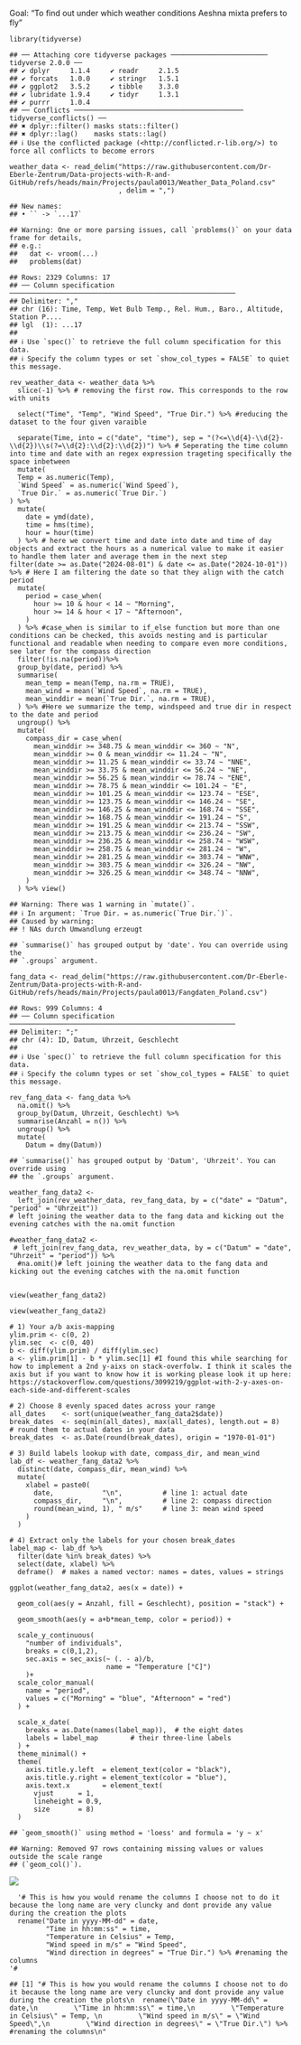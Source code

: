 Goal: “To find out under which weather conditions Aeshna mixta prefers
to fly”

    library(tidyverse)

    ## ── Attaching core tidyverse packages ──────────────────────── tidyverse 2.0.0 ──
    ## ✔ dplyr     1.1.4     ✔ readr     2.1.5
    ## ✔ forcats   1.0.0     ✔ stringr   1.5.1
    ## ✔ ggplot2   3.5.2     ✔ tibble    3.3.0
    ## ✔ lubridate 1.9.4     ✔ tidyr     1.3.1
    ## ✔ purrr     1.0.4     
    ## ── Conflicts ────────────────────────────────────────── tidyverse_conflicts() ──
    ## ✖ dplyr::filter() masks stats::filter()
    ## ✖ dplyr::lag()    masks stats::lag()
    ## ℹ Use the conflicted package (<http://conflicted.r-lib.org/>) to force all conflicts to become errors

    weather_data <- read_delim("https://raw.githubusercontent.com/Dr-Eberle-Zentrum/Data-projects-with-R-and-GitHub/refs/heads/main/Projects/paula0013/Weather_Data_Poland.csv"
                               , delim = ",")

    ## New names:
    ## • `` -> `...17`

    ## Warning: One or more parsing issues, call `problems()` on your data frame for details,
    ## e.g.:
    ##   dat <- vroom(...)
    ##   problems(dat)

    ## Rows: 2329 Columns: 17
    ## ── Column specification ────────────────────────────────────────────────────────
    ## Delimiter: ","
    ## chr (16): Time, Temp, Wet Bulb Temp., Rel. Hum., Baro., Altitude, Station P....
    ## lgl  (1): ...17
    ## 
    ## ℹ Use `spec()` to retrieve the full column specification for this data.
    ## ℹ Specify the column types or set `show_col_types = FALSE` to quiet this message.

    rev_weather_data <- weather_data %>% 
      slice(-1) %>% # removing the first row. This corresponds to the row with units
      
      select("Time", "Temp", "Wind Speed", "True Dir.") %>% #reducing the dataset to the four given varaible
      
      separate(Time, into = c("date", "time"), sep = "(?<=\\d{4}-\\d{2}-\\d{2})\\s(?=\\d{2}:\\d{2}:\\d{2})") %>% # Seperating the time column into time and date with an regex expression trageting specifically the space inbetween 
      mutate(
      Temp = as.numeric(Temp),
      `Wind Speed` = as.numeric(`Wind Speed`),
      `True Dir.` = as.numeric(`True Dir.`)
    ) %>% 
      mutate(
        date = ymd(date),
        time = hms(time),
        hour = hour(time)
      ) %>% # here we convert time and date into date and time of day objects and extract the hours as a numerical value to make it easier to handle them later and average them in the next step
    filter(date >= as.Date("2024-08-01") & date <= as.Date("2024-10-01")) %>% # Here I am filtering the date so that they align with the catch period
      mutate(
        period = case_when(
          hour >= 10 & hour < 14 ~ "Morning",
          hour >= 14 & hour < 17 ~ "Afternoon",
        )
      ) %>% #case_when is similar to if_else function but more than one conditions can be checked, this avoids nesting and is particular functional and readable when needing to compare even more conditions, see later for the compass direction
      filter(!is.na(period))%>% 
      group_by(date, period) %>% 
      summarise(
        mean_temp = mean(Temp, na.rm = TRUE),
        mean_wind = mean(`Wind Speed`, na.rm = TRUE),
        mean_winddir = mean(`True Dir.`, na.rm = TRUE),
      ) %>% #Here we summarize the temp, windspeed and true dir in respect to the date and period 
      ungroup() %>% 
      mutate(
        compass_dir = case_when(
          mean_winddir >= 348.75 & mean_winddir <= 360 ~ "N",
          mean_winddir >= 0 & mean_winddir <= 11.24 ~ "N",
          mean_winddir >= 11.25 & mean_winddir <= 33.74 ~ "NNE",
          mean_winddir >= 33.75 & mean_winddir <= 56.24 ~ "NE",
          mean_winddir >= 56.25 & mean_winddir <= 78.74 ~ "ENE",
          mean_winddir >= 78.75 & mean_winddir <= 101.24 ~ "E",
          mean_winddir >= 101.25 & mean_winddir <= 123.74 ~ "ESE",
          mean_winddir >= 123.75 & mean_winddir <= 146.24 ~ "SE",
          mean_winddir >= 146.25 & mean_winddir <= 168.74 ~ "SSE",
          mean_winddir >= 168.75 & mean_winddir <= 191.24 ~ "S",
          mean_winddir >= 191.25 & mean_winddir <= 213.74 ~ "SSW",
          mean_winddir >= 213.75 & mean_winddir <= 236.24 ~ "SW",
          mean_winddir >= 236.25 & mean_winddir <= 258.74 ~ "WSW",
          mean_winddir >= 258.75 & mean_winddir <= 281.24 ~ "W",
          mean_winddir >= 281.25 & mean_winddir <= 303.74 ~ "WNW",
          mean_winddir >= 303.75 & mean_winddir <= 326.24 ~ "NW",
          mean_winddir >= 326.25 & mean_winddir <= 348.74 ~ "NNW",
        )
      ) %>% view()

    ## Warning: There was 1 warning in `mutate()`.
    ## ℹ In argument: `True Dir. = as.numeric(`True Dir.`)`.
    ## Caused by warning:
    ## ! NAs durch Umwandlung erzeugt

    ## `summarise()` has grouped output by 'date'. You can override using the
    ## `.groups` argument.

    fang_data <- read_delim("https://raw.githubusercontent.com/Dr-Eberle-Zentrum/Data-projects-with-R-and-GitHub/refs/heads/main/Projects/paula0013/Fangdaten_Poland.csv") 

    ## Rows: 999 Columns: 4
    ## ── Column specification ────────────────────────────────────────────────────────
    ## Delimiter: ";"
    ## chr (4): ID, Datum, Uhrzeit, Geschlecht
    ## 
    ## ℹ Use `spec()` to retrieve the full column specification for this data.
    ## ℹ Specify the column types or set `show_col_types = FALSE` to quiet this message.

    rev_fang_data <- fang_data %>% 
      na.omit() %>% 
      group_by(Datum, Uhrzeit, Geschlecht) %>% 
      summarise(Anzahl = n()) %>% 
      ungroup() %>% 
      mutate(
        Datum = dmy(Datum))

    ## `summarise()` has grouped output by 'Datum', 'Uhrzeit'. You can override using
    ## the `.groups` argument.

    weather_fang_data2 <-
      left_join(rev_weather_data, rev_fang_data, by = c("date" = "Datum", "period" = "Uhrzeit"))
    # left joining the weather data to the fang data and kicking out the evening catches with the na.omit function

    #weather_fang_data2 <-
     # left_join(rev_fang_data, rev_weather_data, by = c("Datum" = "date", "Uhrzeit" = "period")) %>% 
      #na.omit()# left joining the weather data to the fang data and kicking out the evening catches with the na.omit function


    view(weather_fang_data2)

    view(weather_fang_data2)

    # 1) Your a/b axis‐mapping
    ylim.prim <- c(0, 2)
    ylim.sec  <- c(0, 40)
    b <- diff(ylim.prim) / diff(ylim.sec)
    a <- ylim.prim[1] - b * ylim.sec[1] #I found this while searching for how to implement a 2nd y-aixs on stack-overfolw. I think it scales the axis but if you want to know how it is working please look it up here: https://stackoverflow.com/questions/3099219/ggplot-with-2-y-axes-on-each-side-and-different-scales

    # 2) Choose 8 evenly spaced dates across your range
    all_dates    <- sort(unique(weather_fang_data2$date))
    break_dates  <- seq(min(all_dates), max(all_dates), length.out = 8)
    # round them to actual dates in your data
    break_dates  <- as.Date(round(break_dates), origin = "1970-01-01")

    # 3) Build labels lookup with date, compass_dir, and mean_wind
    lab_df <- weather_fang_data2 %>%
      distinct(date, compass_dir, mean_wind) %>%
      mutate(
        xlabel = paste0(
          date,            "\n",          # line 1: actual date
          compass_dir,     "\n",          # line 2: compass direction
          round(mean_wind, 1), " m/s"     # line 3: mean wind speed
        )
      )

    # 4) Extract only the labels for your chosen break_dates
    label_map <- lab_df %>%
      filter(date %in% break_dates) %>%
      select(date, xlabel) %>%
      deframe()  # makes a named vector: names = dates, values = strings

    ggplot(weather_fang_data2, aes(x = date)) +

      geom_col(aes(y = Anzahl, fill = Geschlecht), position = "stack") +

      geom_smooth(aes(y = a+b*mean_temp, color = period)) +
      
      scale_y_continuous(
        "number of individuals", 
        breaks = c(0,1,2), 
        sec.axis = sec_axis(~ (. - a)/b, 
                            name = "Temperature [°C]")
        )+
      scale_color_manual(
        name = "period",
        values = c("Morning" = "blue", "Afternoon" = "red")
      ) +
      
      scale_x_date(
        breaks = as.Date(names(label_map)),  # the eight dates
        labels = label_map        # their three-line labels 
      ) +
      theme_minimal() +
      theme(
        axis.title.y.left  = element_text(color = "black"),
        axis.title.y.right = element_text(color = "blue"),
        axis.text.x        = element_text(
          vjust      = 1,
          lineheight = 0.9,
          size       = 8)
      )

    ## `geom_smooth()` using method = 'loess' and formula = 'y ~ x'

    ## Warning: Removed 97 rows containing missing values or values outside the scale range
    ## (`geom_col()`).

![](t1mge-s_solution_for_when_dargonflies_fly_files/figure-markdown_strict/unnamed-chunk-2-1.png)

      '# This is how you would rename the columns I choose not to do it because the long name are very cluncky and dont provide any value during the creation the plots
      rename("Date in yyyy-MM-dd" = date,
             "Time in hh:mm:ss" = time,
             "Temperature in Celsius" = Temp, 
             "Wind speed in m/s" = "Wind Speed",
             "Wind direction in degrees" = "True Dir.") %>% #renaming the columns
    '# 

    ## [1] "# This is how you would rename the columns I choose not to do it because the long name are very cluncky and dont provide any value during the creation the plots\n  rename(\"Date in yyyy-MM-dd\" = date,\n         \"Time in hh:mm:ss\" = time,\n         \"Temperature in Celsius\" = Temp, \n         \"Wind speed in m/s\" = \"Wind Speed\",\n         \"Wind direction in degrees\" = \"True Dir.\") %>% #renaming the columns\n"
